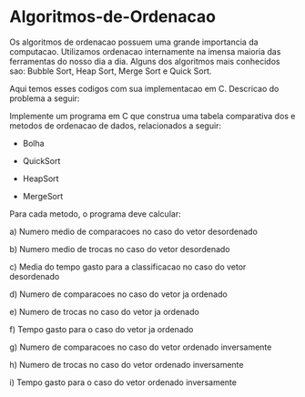# Algoritmos-de-Ordenacao
Os algoritmos de ordenacao possuem uma grande importancia da computacao. Utilizamos ordenacao internamente na imensa maioria das ferramentas do nosso dia a dia.
Alguns dos algoritmos mais conhecidos sao: Bubble Sort, Heap Sort, Merge Sort e Quick Sort.

Aqui temos esses codigos com sua implementacao em C.
Descricao do problema a seguir: 

Implemente um programa em C que construa uma tabela comparativa dos e metodos de ordenacao de dados, relacionados a seguir:

- Bolha

- QuickSort

- HeapSort

- MergeSort

Para cada metodo, o programa deve calcular:

a) Numero medio de comparacoes no caso do vetor desordenado

b) Numero medio de trocas no caso do vetor desordenado

c) Media do tempo gasto para a classificacao no caso do vetor desordenado

d) Numero de comparacoes no caso do vetor ja ordenado

e) Numero de trocas no caso do vetor ja ordenado

f) Tempo gasto para o caso do vetor ja ordenado

g) Numero de comparacoes no caso do vetor ordenado inversamente

h) Numero de trocas no caso do vetor ordenado inversamente

i) Tempo gasto para o caso do vetor ordenado inversamente
